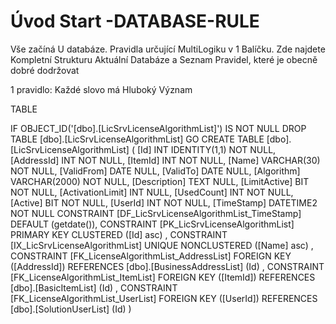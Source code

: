 ﻿# Úvod   Start -DATABASE-RULE  

Vše začíná U databáze. 
Pravidla určující MultiLogiku v 1 Balíčku.
Zde najdete Kompletní Strukturu Aktuální Databáze
a Seznam Pravidel, které je obecně dobré dodržovat

1 pravidlo: Každé slovo má Hluboký Význam

TABLE


 IF OBJECT_ID('[dbo].[LicSrvLicenseAlgorithmList]') IS NOT NULL 
 DROP TABLE [dbo].[LicSrvLicenseAlgorithmList] 
 GO
 CREATE TABLE [dbo].[LicSrvLicenseAlgorithmList] ( 
 [Id]               INT              IDENTITY(1,1)          NOT NULL,
 [AddressId]        INT                                     NOT NULL,
 [ItemId]           INT                                     NOT NULL,
 [Name]             VARCHAR(30)                             NOT NULL,
 [ValidFrom]        DATE                                        NULL,
 [ValidTo]          DATE                                        NULL,
 [Algorithm]        VARCHAR(2000)                           NOT NULL,
 [Description]      TEXT                                        NULL,
 [LimitActive]      BIT                                     NOT NULL,
 [ActivationLimit]  INT                                         NULL,
 [UsedCount]        INT                                     NOT NULL,
 [Active]           BIT                                     NOT NULL,
 [UserId]           INT                                     NOT NULL,
 [TimeStamp]        DATETIME2                               NOT NULL  CONSTRAINT [DF_LicSrvLicenseAlgorithmList_TimeStamp] DEFAULT (getdate()),
 CONSTRAINT   [PK_LicSrvLicenseAlgorithmList]  PRIMARY KEY CLUSTERED    ([Id] asc) ,
 CONSTRAINT   [IX_LicSrvLicenseAlgorithmList]  UNIQUE      NONCLUSTERED ([Name] asc) ,
 CONSTRAINT [FK_LicenseAlgorithmList_AddressList] FOREIGN KEY ([AddressId]) REFERENCES [dbo].[BusinessAddressList] (Id) ,
 CONSTRAINT [FK_LicenseAlgorithmList_ItemList] FOREIGN KEY ([ItemId]) REFERENCES [dbo].[BasicItemList] (Id) ,
 CONSTRAINT [FK_LicenseAlgorithmList_UserList] FOREIGN KEY ([UserId]) REFERENCES [dbo].[SolutionUserList] (Id) )
 
 
